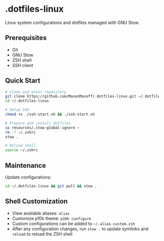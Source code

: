 # .dotfiles-linux

Linux system configurations and dotfiles managed with GNU Stow.

## Prerequisites
- Git
- GNU Stow
- ZSH shell
- SSH client

## Quick Start
```bash
# Clone and enter repository
git clone https://github.com/MasonMasoff/.dotfiles-linux.git ~/.dotfiles-linux
cd ~/.dotfiles-linux

# Setup SSH
chmod +x ./ssh-start.sh && ./ssh-start.sh

# Prepare and install dotfiles
cp resources/.stow-global-ignore ~
rm -f ~/.zshrc
stow .

# Reload shell
source ~/.zshrc
```

## Maintenance

Update configurations:
```bash
cd ~/.dotfiles-linux && git pull && stow .
```

## Shell Customization

- View available aliases: `alias`
- Customize p10k theme: `p10k configure`
- Custom configurations can be added to `~/.alias-custom.zsh`
- After any configuration changes, run `stow .` to update symlinks and `reload` to reload the ZSH shell